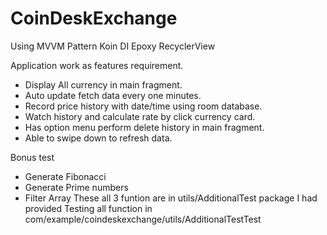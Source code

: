 # CoinDeskExchange
Using MVVM Pattern
Koin DI
Epoxy RecyclerView

Application work as features requirement.
- Display All currency in main fragment.
- Auto update fetch data every one minutes.
- Record price history with date/time using room database.
- Watch history and calculate rate by click currency card.
- Has option menu perform delete history in main fragment.
- Able to swipe down to refresh data.

Bonus test
- Generate Fibonacci
- Generate Prime numbers
- Filter Array
These all 3 funtion are in utils/AdditionalTest package
I had provided Testing all function in com/example/coindeskexchange/utils/AdditionalTestTest
